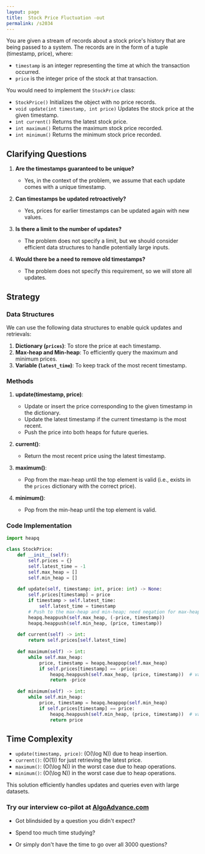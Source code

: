 ```yaml
---
layout: page
title:  Stock Price Fluctuation -out
permalink: /s2034
---
```


You are given a stream of records about a stock price's history that are being passed to a system. The records are in the form of a tuple (timestamp, price), where:

- `timestamp` is an integer representing the time at which the transaction occurred.
- `price` is the integer price of the stock at that transaction.

You would need to implement the `StockPrice` class:

- `StockPrice()` Initializes the object with no price records.
- `void update(int timestamp, int price)` Updates the stock price at the given timestamp.
- `int current()` Returns the latest stock price.
- `int maximum()` Returns the maximum stock price recorded.
- `int minimum()` Returns the minimum stock price recorded.

## Clarifying Questions

1. **Are the timestamps guaranteed to be unique?**
   - Yes, in the context of the problem, we assume that each update comes with a unique timestamp.

2. **Can timestamps be updated retroactively?**
   - Yes, prices for earlier timestamps can be updated again with new values.

3. **Is there a limit to the number of updates?**
   - The problem does not specify a limit, but we should consider efficient data structures to handle potentially large inputs.

4. **Would there be a need to remove old timestamps?**
   - The problem does not specify this requirement, so we will store all updates.

## Strategy

### Data Structures

We can use the following data structures to enable quick updates and retrievals:

1. **Dictionary (`prices`)**: To store the price at each timestamp.
2. **Max-heap and Min-heap**: To efficiently query the maximum and minimum prices.
3. **Variable (`latest_time`)**: To keep track of the most recent timestamp.

### Methods

1. **update(timestamp, price)**:
   - Update or insert the price corresponding to the given timestamp in the dictionary.
   - Update the latest timestamp if the current timestamp is the most recent.
   - Push the price into both heaps for future queries.

2. **current()**:
   - Return the most recent price using the latest timestamp.

3. **maximum()**:
   - Pop from the max-heap until the top element is valid (i.e., exists in the `prices` dictionary with the correct price).

4. **minimum()**:
   - Pop from the min-heap until the top element is valid.

### Code Implementation

```python
import heapq

class StockPrice:
    def __init__(self):
        self.prices = {}
        self.latest_time = -1
        self.max_heap = []
        self.min_heap = []
        
    def update(self, timestamp: int, price: int) -> None:
        self.prices[timestamp] = price
        if timestamp > self.latest_time:
            self.latest_time = timestamp
        # Push to the max-heap and min-heap; need negation for max-heap
        heapq.heappush(self.max_heap, (-price, timestamp))
        heapq.heappush(self.min_heap, (price, timestamp))
        
    def current(self) -> int:
        return self.prices[self.latest_time]
    
    def maximum(self) -> int:
        while self.max_heap:
            price, timestamp = heapq.heappop(self.max_heap)
            if self.prices[timestamp] == -price:
                heapq.heappush(self.max_heap, (price, timestamp))  # valid entry, push back
                return -price
    
    def minimum(self) -> int:
        while self.min_heap:
            price, timestamp = heapq.heappop(self.min_heap)
            if self.prices[timestamp] == price:
                heapq.heappush(self.min_heap, (price, timestamp))  # valid entry, push back
                return price
```

## Time Complexity

- `update(timestamp, price)`: \(O(\log N)\) due to heap insertion.
- `current()`: \(O(1)\) for just retrieving the latest price.
- `maximum()`: \(O(\log N)\) in the worst case due to heap operations.
- `minimum()`: \(O(\log N)\) in the worst case due to heap operations.

This solution efficiently handles updates and queries even with large datasets.


### Try our interview co-pilot at [AlgoAdvance.com](https://algoAdvance.com)

- Got blindsided by a question you didn't expect?

- Spend too much time studying?

- Or simply don't have the time to go over all 3000 questions?


